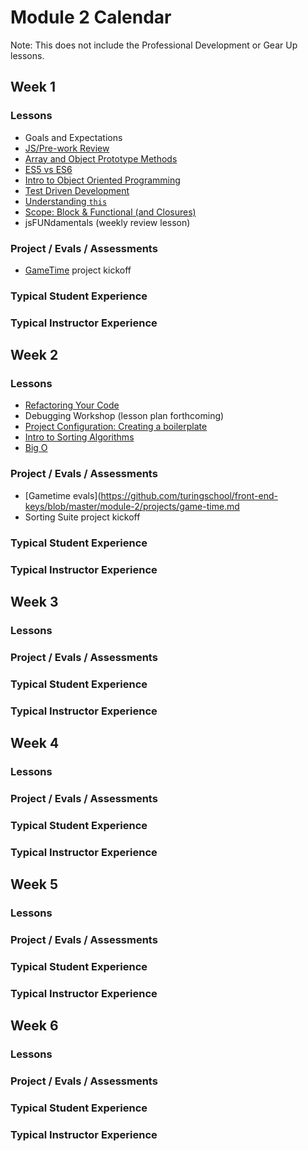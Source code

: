 # Module 2 Calendar

Note: This does not include the Professional Development or Gear Up lessons.

## Week 1

### Lessons

* Goals and Expectations
* [JS/Pre-work Review](http://frontend.turing.io/lessons/module-2/js-5.html)
* [Array and Object Prototype Methods](http://frontend.turing.io/lessons/module-2/array-and-object-functions.html)
* [ES5 vs ES6](http://frontend.turing.io/lessons/module-2/es5-vs-es6.html)
* [Intro to Object Oriented Programming](http://frontend.turing.io/lessons/module-2/intro-to-oop.html)
* [Test Driven Development](http://frontend.turing.io/lessons/module-2/test-driven-development.html)
* [Understanding `this`](http://frontend.turing.io/lessons/module-2/this-is-confusing.html)
* [Scope: Block & Functional (and Closures)](http://frontend.turing.io/lessons/module-2/scope-and-closures.html)
* jsFUNdamentals (weekly review lesson)

### Project / Evals / Assessments

* [GameTime](http://frontend.turing.io/projects/game-time.html) project kickoff

### Typical Student Experience



### Typical Instructor Experience


## Week 2

### Lessons

* [Refactoring Your Code]()
* Debugging Workshop (lesson plan forthcoming)
* [Project Configuration: Creating a boilerplate]()
* [Intro to Sorting Algorithms]()
* [Big O]()

### Project / Evals / Assessments

* [Gametime evals](https://github.com/turingschool/front-end-keys/blob/master/module-2/projects/game-time.md
* Sorting Suite project kickoff

### Typical Student Experience

### Typical Instructor Experience


## Week 3

### Lessons

### Project / Evals / Assessments

### Typical Student Experience

### Typical Instructor Experience


## Week 4

### Lessons

### Project / Evals / Assessments

### Typical Student Experience

### Typical Instructor Experience


## Week 5

### Lessons

### Project / Evals / Assessments

### Typical Student Experience

### Typical Instructor Experience


## Week 6

### Lessons

### Project / Evals / Assessments

### Typical Student Experience

### Typical Instructor Experience
